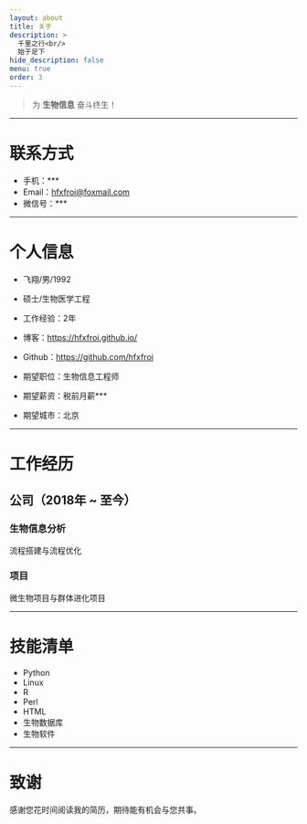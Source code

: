 ```yaml
---
layout: about
title: 关于
description: >
  千里之行<br/>
  始于足下
hide_description: false
menu: true
order: 3
---
```


> 为 **生物信息** 奋斗终生！

---

# 联系方式

- 手机：***
- Email：hfxfroi@foxmail.com
- 微信号：***

---

# 个人信息

- 飞翔/男/1992 
- 硕士/生物医学工程 
- 工作经验：2年
- 博客：https://hfxfroi.github.io/
- Github：https://github.com/hfxfroi

- 期望职位：生物信息工程师
- 期望薪资：税前月薪***
- 期望城市：北京

---

# 工作经历

## 公司（2018年 ~ 至今）

### 生物信息分析
流程搭建与流程优化

### 项目 
微生物项目与群体进化项目

---

# 技能清单

- Python
- Linux
- R
- Perl
- HTML
- 生物数据库
- 生物软件

---

# 致谢
感谢您花时间阅读我的简历，期待能有机会与您共事。

